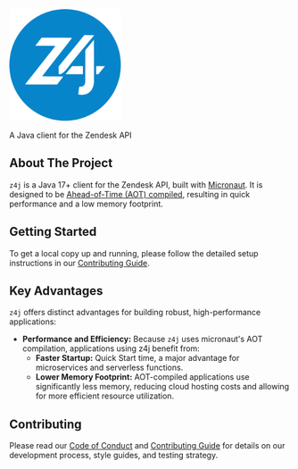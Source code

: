 <img src="src/main/docs/z4j.svg" width="200" alt="z4j logo"> 

A Java client for the Zendesk API

## About The Project

`z4j` is a Java 17+ client for the Zendesk API, built with [Micronaut](https://micronaut.io/). It is designed to be [Ahead-of-Time (AOT) compiled](https://en.wikipedia.org/wiki/Ahead-of-time_compilation), resulting in quick performance and a low memory footprint.

## Getting Started

To get a local copy up and running, please follow the detailed setup instructions in our 
[Contributing Guide](CONTRIBUTING.md#set-up-your-machine).


## Key Advantages

`z4j` offers distinct advantages for building robust, high-performance applications:

*   **Performance and Efficiency:** Because `z4j` uses micronaut\'s AOT compilation, applications using z4j benefit from:
    *   **Faster Startup:** Quick Start time, a major advantage for microservices and serverless functions.
    *   **Lower Memory Footprint:** AOT-compiled applications use significantly less memory, reducing cloud hosting costs and allowing for more efficient resource utilization.

## Contributing

Please read our [Code of Conduct](CODE_OF_CONDUCT.md) and [Contributing Guide](CONTRIBUTING.md) for details on our development process, style guides, and testing strategy.
